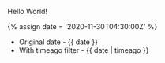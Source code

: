 ---
---

Hello World!

{% assign date = '2020-11-30T04:30:00Z' %}

- Original date - {{ date }}
- With timeago filter - {{ date | timeago }}
